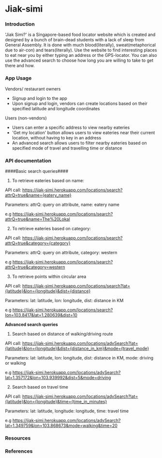 # Jiak-simi
### Introduction
'Jiak Simi?' is a Singapore-based food locator website which is created and designed by a bunch of brain-dead students with a lack of sleep from General Assembly. It is done with much blood(literally), sweat(metaphorical due to air-con) and tears(literally). Use the website to find interesting places to eat near you by either typing an address or the GPS-locator. You can also use the advanced search to choose how long you are willing to take to get there and how.
### App Usage
Vendors/ restaurant owners
* Signup and login to the app
* Upon signup and login, vendors can create locations based on their specified latitude and longitude coordinates

Users (non-vendors)
* Users can enter a specific address to view nearby eateries
* 'Get my location' button allows users to view eateries near their current location, without having to key in an address
* An advanced search allows users to filter nearby eateries based on specified mode of travel and travelling time or distance

### API documentation
####Basic search queries####

1. To retrieve eateries based on name:

  API call: https://jiak-simi.herokuapp.com/locations/search?attrQ=true&name={eatery_name}

  Parameters: attrQ: query on attribute, name: eatery name

  e.g https://jiak-simi.herokuapp.com/locations/search?attrQ=true&name=The%20Lokal

2. To retrieve eateries based on category:

  API call: https://jiak-simi.herokuapp.com/locations/search?attrQ=true&category={category}

  Parameters: attrQ: query on attribute, category: western

  e.g https://jiak-simi.herokuapp.com/locations/search?attrQ=true&category=western

3. To retrieve points within circular area

  API call: https://jiak-simi.herokuapp.com/locations/search?lat={latitude}&lon={longitude}&dist={distance}

  Parameters: lat: latitude, lon: longitude, dist: distance in KM

  e.g https://jiak-simi.herokuapp.com/locations/search?lon=103.8417&lat=1.280639&dist=10
  
**Advanced search queries**

1. Search based on distance of walking/driving route

  API call: https://jiak-simi.herokuapp.com/locations/advSearch?lat={latitude}&lon={longitude}&dist={distance_in_km}&mode={travel_mode}

  Parameters: lat: latitude, lon: longitude, dist: distance in KM, mode: driving or walking

  e.g https://jiak-simi.herokuapp.com/locations/advSearch?lat=1.357172&lon=103.939992&dist=5&mode=driving
  
2. Search based on travel time

  API call: https://jiak-simi.herokuapp.com/locations/advSearch?lat={latitude}&lon={longitude}&time={time_in_minutes}

  Parameters: lat: latitude, longitude: longitude, time: travel time

  e.g https://jiak-simi.herokuapp.com/locations/advSearch?lat=1.349759&lon=103.868673&mode=walking&time=20


### Resources

### References
